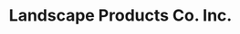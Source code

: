 ---
title: "Landscape Products Co. Inc."
url: /trexlertown/landscape-products-co-inc/
shop: groundskeeping
---